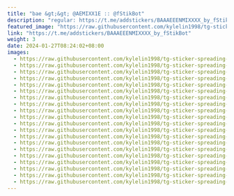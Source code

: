 ```yaml
---
title: "bae &gt;&gt; @AEMIXX1E :: @fStikBot"
description: "regular: https://t.me/addstickers/BAAAEEENMIXXXX_by_fStikBot"
featured_image: "https://raw.githubusercontent.com/kylelin1998/tg-sticker-spreading-worldwide-images/main/img/1df1d29c-acfe-46f6-9de6-e2a1a5ccbc07.jpg"
link: "https://t.me/addstickers/BAAAEEENMIXXXX_by_fStikBot"
weight: 3
date: 2024-01-27T08:24:02+08:00
images:
  - https://raw.githubusercontent.com/kylelin1998/tg-sticker-spreading-worldwide-images/main/img/1df1d29c-acfe-46f6-9de6-e2a1a5ccbc07.jpg
  - https://raw.githubusercontent.com/kylelin1998/tg-sticker-spreading-worldwide-images/main/img/7b519fcf-c8fe-40e6-b9a0-b1b29fb28d95.jpg
  - https://raw.githubusercontent.com/kylelin1998/tg-sticker-spreading-worldwide-images/main/img/b16b9eea-e3a7-4b90-a005-6a48de0613b4.jpg
  - https://raw.githubusercontent.com/kylelin1998/tg-sticker-spreading-worldwide-images/main/img/bc772d70-eb2e-4df5-b342-efa87a7875d8.jpg
  - https://raw.githubusercontent.com/kylelin1998/tg-sticker-spreading-worldwide-images/main/img/0ec48406-000f-43d2-a6a7-86b24d288f4b.jpg
  - https://raw.githubusercontent.com/kylelin1998/tg-sticker-spreading-worldwide-images/main/img/531d08ff-4cf2-4c8e-bb47-4ff71df13785.jpg
  - https://raw.githubusercontent.com/kylelin1998/tg-sticker-spreading-worldwide-images/main/img/3aa250c4-5b58-409f-9914-b00b8a429f9d.jpg
  - https://raw.githubusercontent.com/kylelin1998/tg-sticker-spreading-worldwide-images/main/img/1401f496-4b39-4d3e-8eb2-2f458511a3c4.jpg
  - https://raw.githubusercontent.com/kylelin1998/tg-sticker-spreading-worldwide-images/main/img/7dde7141-e414-482d-849a-e81b2e8d203d.jpg
  - https://raw.githubusercontent.com/kylelin1998/tg-sticker-spreading-worldwide-images/main/img/7275378a-11b9-4bf5-b4e2-292b0e6b4dcf.jpg
  - https://raw.githubusercontent.com/kylelin1998/tg-sticker-spreading-worldwide-images/main/img/4b3fe624-7ca6-4707-a89a-8d87ad1dbd0e.jpg
  - https://raw.githubusercontent.com/kylelin1998/tg-sticker-spreading-worldwide-images/main/img/7c92b461-4119-43bd-b2c7-9e195ace28fa.jpg
  - https://raw.githubusercontent.com/kylelin1998/tg-sticker-spreading-worldwide-images/main/img/7a7bc44a-d3f9-488f-a0c8-efe535c0b9a0.jpg
  - https://raw.githubusercontent.com/kylelin1998/tg-sticker-spreading-worldwide-images/main/img/24befaf7-d3bf-4598-bec0-67af02764f5f.jpg
  - https://raw.githubusercontent.com/kylelin1998/tg-sticker-spreading-worldwide-images/main/img/6cf0f1ea-d4ed-41b0-9eb3-e08cfc42d23c.jpg
  - https://raw.githubusercontent.com/kylelin1998/tg-sticker-spreading-worldwide-images/main/img/92f75433-dfba-47a1-bc9a-d061117b146e.jpg
  - https://raw.githubusercontent.com/kylelin1998/tg-sticker-spreading-worldwide-images/main/img/87f0b7e2-b674-40f0-b8c4-0440cc3c2930.jpg
  - https://raw.githubusercontent.com/kylelin1998/tg-sticker-spreading-worldwide-images/main/img/9ffb0f57-32b0-45cd-8f3e-f192604562a2.jpg
  - https://raw.githubusercontent.com/kylelin1998/tg-sticker-spreading-worldwide-images/main/img/66451c76-ac32-4992-8f10-aa73663f33a5.jpg
  - https://raw.githubusercontent.com/kylelin1998/tg-sticker-spreading-worldwide-images/main/img/d5da5110-a07c-4a44-a957-36261ae121e4.jpg
---
```

